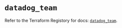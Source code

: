 # `datadog_team`

Refer to the Terraform Registory for docs: [`datadog_team`](https://registry.terraform.io/providers/datadog/datadog/3.31.0/docs/resources/team).
